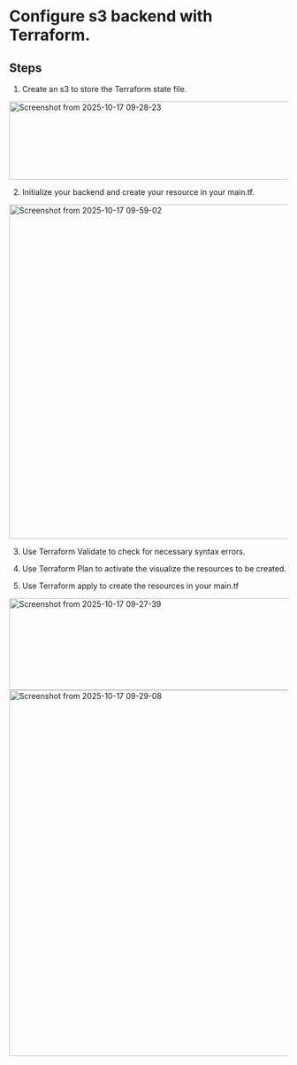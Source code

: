 # Configure s3 backend with Terraform.

## Steps
1. Create an s3 to store the Terraform state file.
<img width="1077" height="141" alt="Screenshot from 2025-10-17 09-28-23" src="https://github.com/user-attachments/assets/c9a302ea-d5e7-4c67-976e-0a1ece775c89" />

2. Initialize your backend and create your resource in your main.tf.
<img width="1007" height="604" alt="Screenshot from 2025-10-17 09-59-02" src="https://github.com/user-attachments/assets/e5bad571-410c-4b48-a99d-26da630cb486" />

3. Use Terraform Validate to check for necessary syntax errors.
   
4. Use Terraform Plan to activate the visualize the resources to be created.
   
5. Use Terraform apply to create the resources in your main.tf

<img width="1125" height="166" alt="Screenshot from 2025-10-17 09-27-39" src="https://github.com/user-attachments/assets/37977f34-f5c2-4b2c-897c-59c1975f4d4f" />





<img width="1007" height="661" alt="Screenshot from 2025-10-17 09-29-08" src="https://github.com/user-attachments/assets/efda09cf-aaf6-425b-af45-ad391e165dbf" />

